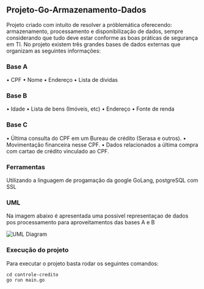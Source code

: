 ## Projeto-Go-Armazenamento-Dados
 Projeto criado com intuito de resolver a próblemática oferecendo: armazenamento, processamento e disponibilização de dados, sempre considerando que tudo deve estar conforme as boas práticas de segurança em TI. 
 No projeto existem três grandes bases de dados externas que organizam as seguintes informações:
### Base A
 • CPF
 • Nome
 • Endereço
 • Lista de dívidas
### Base B
 • Idade
 • Lista de bens (Imóveis, etc)
 • Endereço
 • Fonte de renda
### Base C
• Última consulta do CPF em um Bureau de crédito (Serasa e outros).
• Movimentação financeira nesse CPF.
• Dados relacionados a última compra com cartao de crédito vinculado ao CPF.
### Ferramentas
Utilizando a linguagem de progamação da google GoLang, postgreSQL com SSL

### UML
Na imagem abaixo é apresentada uma possivel representaçao de dados pos processamento para aproveitamentos das bases A e B

![UML Diagram](https://user-images.githubusercontent.com/36166925/136266150-391d61c6-1c3c-4172-9629-9a76f3be512a.jpg)

### Execução do projeto

Para executar o projeto basta rodar os seguintes comandos:
```
cd controle-credito
go run main.go
```
